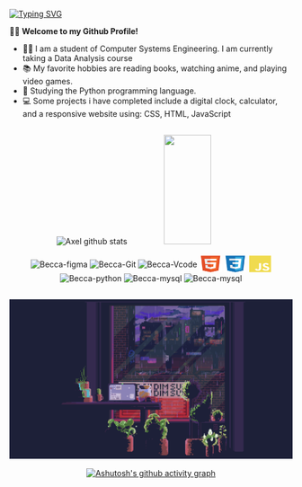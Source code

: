 [![Typing SVG](https://readme-typing-svg.herokuapp.com/?color=00BFFF&size=35&center=true&vCenter=true&width=1000&lines=HELLO,+MY+NAME+is+Axel;I'm+20+years+old;I'm+from+México;I+Study+Computer+Systems+Engineering+;Be+Welcome!+:%29)](https://git.io/typing-svg)

🙋‍♀️ **Welcome to my Github Profile!**
- 👩‍💻  I am a student of Computer Systems Engineering. I am currently taking a Data Analysis course
- 📚 My favorite hobbies are reading books, watching anime, and playing video games.
- 🧠 Studying the Python programming language.
- 💻 Some projects i have completed include a digital clock, calculator, and a responsive website using: CSS, HTML, JavaScript


##

 <div align="center">  
  <img width="49%" height="195px" src="https://github-readme-stats.vercel.app/api?username=AxelRsl&show_icons=true&count_private=true&hide_border=true&title_color=00BFFF&icon_color=1E90FF&text_color=87CEEB&bg_color=0d1117" alt="Axel github stats" /> 
  <img width="41%" height="195px" src="https://github-readme-stats.vercel.app/api/top-langs/?username=AxelRsl&layout=compact&hide_border=true&title_color=00BFFF&text_color=1E90FF&bg_color=0d1117" />

</div>

  <div align="center">
  <div style="display: inline_block"><br>
   <img align="center" alt="Becca-figma" height="30" width="40" src="https://cdn.jsdelivr.net/gh/devicons/devicon/icons/figma/figma-original.svg" />
  <img align="center" alt="Becca-Git" height="30" width="40" src="https://cdn.jsdelivr.net/gh/devicons/devicon/icons/git/git-original.svg" />
  <img align="center" alt="Becca-Vcode" height="30" width="40" src="https://cdn.jsdelivr.net/gh/devicons/devicon/icons/vscode/vscode-original.svg" />
  <img align="center" alt="Becca-HTML" height="30" width="40" src="https://raw.githubusercontent.com/devicons/devicon/master/icons/html5/html5-original.svg">
  <img align="center" alt="Becca-CSS" height="30" width="40" src="https://raw.githubusercontent.com/devicons/devicon/master/icons/css3/css3-original.svg">
  <img align="center" alt="Becca-Js" height="30" width="40" src="https://raw.githubusercontent.com/devicons/devicon/master/icons/javascript/javascript-plain.svg">
  <img align="center" alt="Becca-python" heigth="30" width="40" src="https://cdn.jsdelivr.net/gh/devicons/devicon/icons/python/python-original.svg" />
  <img align="center" alt="Becca-mysql" heigth="30" width="40"  src="https://cdn.jsdelivr.net/gh/devicons/devicon/icons/mysql/mysql-original.svg" /> 
  <img align="center" alt="Becca-mysql" heigth="30" width="40" src="https://cdn.jsdelivr.net/gh/devicons/devicon/icons/postgresql/postgresql-original.svg" />

 ##
  <div align="center">
    <img src="https://github.com/AxelRsl/AxelRsl/blob/main/profile_img.gif" alt="Profile Image" width="900"/>
  </div>
 
  
   [![Ashutosh's github activity graph](https://github-readme-activity-graph.vercel.app/graph?username=AxelRsl&bg_color=0d1117&color=87CEEB&line=00BFFF&point=1E90FF&area=true&hide_border=true)](https://github.com/ashutosh00710/github-readme-activity-graph)




  

  </div>

 ##


</div>
  
  
 

